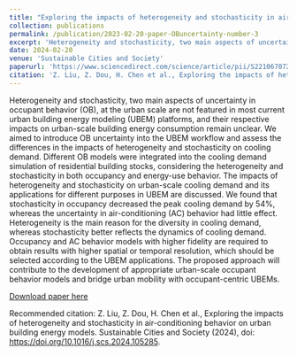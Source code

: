 ```yaml
---
title: "Exploring the impacts of heterogeneity and stochasticity in air-conditioning behavior on urban building energy models"
collection: publications
permalink: /publication/2023-02-20-paper-OBuncertainty-number-3
excerpt: 'Heterogeneity and stochasticity, two main aspects of uncertainty in occupant behavior (OB), at the urban scale are not featured in most current urban building energy modeling (UBEM) platforms, and their respective impacts on urban-scale building energy consumption remain unclear. We aimed to introduce OB uncertainty into the UBEM workflow and assess the differences in the impacts of heterogeneity and stochasticity on cooling demand. Different OB models were integrated into the cooling demand simulation of residential building stocks, considering the heterogeneity and stochasticity in both occupancy and energy-use behavior. The impacts of heterogeneity and stochasticity on urban-scale cooling demand and its applications for different purposes in UBEM are discussed. We found that stochasticity in occupancy decreased the peak cooling demand by 54%, whereas the uncertainty in air-conditioning (AC) behavior had little effect. Heterogeneity is the main reason for the diversity in cooling demand, whereas stochasticity better reflects the dynamics of cooling demand. Occupancy and AC behavior models with higher fidelity are required to obtain results with higher spatial or temporal resolution, which should be selected according to the UBEM applications. The proposed approach will contribute to the development of appropriate urban-scale occupant behavior models and bridge urban mobility with occupant-centric UBEMs.'
date: 2024-02-20
venue: 'Sustainable Cities and Society'
paperurl: 'https://www.sciencedirect.com/science/article/pii/S2210670724001136'
citation: 'Z. Liu, Z. Dou, H. Chen et al., Exploring the impacts of heterogeneity and stochasticity in air-conditioning behavior on urban building energy models. Sustainable Cities and Society (2024), doi: https://doi.org/10.1016/j.scs.2024.105285.'
---
```

Heterogeneity and stochasticity, two main aspects of uncertainty in occupant behavior (OB), at the urban scale are not featured in most current urban building energy modeling (UBEM) platforms, and their respective impacts on urban-scale building energy consumption remain unclear. We aimed to introduce OB uncertainty into the UBEM workflow and assess the differences in the impacts of heterogeneity and stochasticity on cooling demand. Different OB models were integrated into the cooling demand simulation of residential building stocks, considering the heterogeneity and stochasticity in both occupancy and energy-use behavior. The impacts of heterogeneity and stochasticity on urban-scale cooling demand and its applications for different purposes in UBEM are discussed. We found that stochasticity in occupancy decreased the peak cooling demand by 54%, whereas the uncertainty in air-conditioning (AC) behavior had little effect. Heterogeneity is the main reason for the diversity in cooling demand, whereas stochasticity better reflects the dynamics of cooling demand. Occupancy and AC behavior models with higher fidelity are required to obtain results with higher spatial or temporal resolution, which should be selected according to the UBEM applications. The proposed approach will contribute to the development of appropriate urban-scale occupant behavior models and bridge urban mobility with occupant-centric UBEMs.

[Download paper here](http://zr-liu.github.io/files/05_Integrated_physical_approach_to_assessing_urban-scale_building_photovoltaic_potential_at_high_spatiotemporal_resolution.pdf)

Recommended citation: Z. Liu, Z. Dou, H. Chen et al., Exploring the impacts of heterogeneity and stochasticity in air-conditioning behavior on urban building energy models. Sustainable Cities and Society (2024), doi: https://doi.org/10.1016/j.scs.2024.105285.
